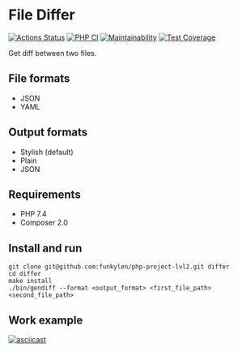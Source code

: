# File Differ
[![Actions Status](https://github.com/funkylen/php-project-lvl2/workflows/hexlet-check/badge.svg)](https://github.com/funkylen/php-project-lvl2/actions)
[![PHP CI](https://github.com/funkylen/php-project-lvl2/actions/workflows/workflow.yml/badge.svg)](https://github.com/funkylen/php-project-lvl2/actions/workflows/workflow.yml)
[![Maintainability](https://api.codeclimate.com/v1/badges/0ec72d5923b9b585b2f8/maintainability)](https://codeclimate.com/github/funkylen/php-project-lvl2/maintainability)
[![Test Coverage](https://api.codeclimate.com/v1/badges/0ec72d5923b9b585b2f8/test_coverage)](https://codeclimate.com/github/funkylen/php-project-lvl2/test_coverage)

Get diff between two files.

## File formats
* JSON
* YAML

## Output formats
* Stylish (default)
* Plain
* JSON

## Requirements 
* PHP 7.4
* Composer 2.0

## Install and run
```shell
git clone git@github.com:funkylen/php-project-lvl2.git differ
cd differ
make install
./bin/gendiff --format <output_format> <first_file_path> <second_file_path>
```

## Work example
[![asciicast](https://asciinema.org/a/463240.svg)](https://asciinema.org/a/463240)